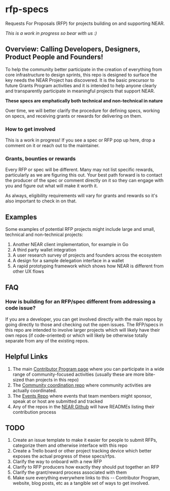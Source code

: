 # rfp-specs
Requests For Proposals (RFP) for projects building on and supporting NEAR.

*This is a work in progress so bear with us :)*

## Overview: Calling Developers, Designers, Product People and Founders!

To help the community better participate in the creation of everything from core infrastructure to design sprints, this repo is designed to surface the key needs the NEAR Project has discovered.  It is the basic precursor to future Grants Program activities and it is intended to help anyone clearly and transparently participate in meaningful projects that support NEAR.


**These specs are emphatically both technical and non-technical in nature**

Over time, we will better clarify the procedure for defining specs, working on specs, and receiving grants or rewards for delivering on them.


### How to get involved

This is a work in progress!  If you see a spec or RFP pop up here, drop a comment on it or reach out to the maintainer.


### Grants, bounties or rewards

Every RFP or spec will be different. Many may not list specific rewards, particularly as we are figuring this out.  Your best path forward is to contact the producer of the spec or comment directly on it so they can engage with you and figure out what will make it worth it.

As always, eligibility requirements will vary for grants and rewards so it's also important to check in on that.


## Examples

Some examples of potential RFP projects might include large and small, technical and non-technical projects:

1. Another NEAR client implementation, for example in Go
2. A third party wallet integration
3. A user research survey of projects and founders across the ecosystem
4. A design for a sample delegation interface in a wallet
4. A rapid prototyping framework which shows how NEAR is different from other UX flows


## FAQ
### How is building for an RFP/spec different from addressing a code issue?

If you are a developer, you can get involved directly with the main repos by going directly to those and checking out the open issues.  The RFP/specs in this repo are intended to involve larger projects which will likely have their own repos (if code-oriented) or which will likely be otherwise totally separate from any of the existing repos.


## Helpful Links

1. The main [Contributor Program page](https://near.org/contributor) where you can participate in a wide range of community-focused activities (usually these are more bite-sized than projects in this repo)
2. The [Community coordination repo](https://github.com/near/community) where community activities are actually coordinated.
3. The [Events Repo](https://github.com/nearprotocol/near-events) where events that team members might sponsor, speak at or host are submitted and tracked
3. Any of the repos in the [NEAR Github](https://github.com/near) will have READMEs listing their contribution process


## TODO

1. Create an issue template to make it easier for people to submit RFPs, categorize them and otherwise interface with this repo
2. Create a Trello board or other project tracking device which better exposes the actual progress of these specs/rfps.
3. Clarify the way to onboard with a new RFP
3. Clarify to RFP producers how exactly they should put together an RFP
3. Clarify the grant/reward process associated with them
4. Make sure everything everywhere links to this -- Contributor Program, website, blog posts, etc as a tangible set of ways to get involved.
